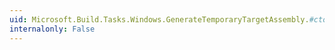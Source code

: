 ```yaml
---
uid: Microsoft.Build.Tasks.Windows.GenerateTemporaryTargetAssembly.#ctor
internalonly: False
---
```

